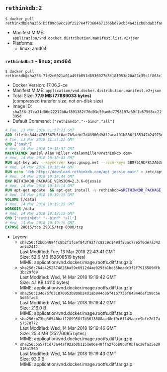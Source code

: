 ## `rethinkdb:2`

```console
$ docker pull rethinkdb@sha256:b5f89c69cc28f2527e4f73684671366bd79cb34a431cb8bdab3fa081ba57c5c3
```

-	Manifest MIME: `application/vnd.docker.distribution.manifest.list.v2+json`
-	Platforms:
	-	linux; amd64

### `rethinkdb:2` - linux; amd64

```console
$ docker pull rethinkdb@sha256:7fd2c6021a01a49fb691d8936027d5f18f053e20a82c35c1f863c1877022d67d
```

-	Docker Version: 17.06.2-ce
-	Manifest MIME: `application/vnd.docker.distribution.manifest.v2+json`
-	Total Size: **77.9 MB (77889033 bytes)**  
	(compressed transfer size, not on-disk size)
-	Image ID: `sha256:37ca31d06e22212b0af891382f76d03c50ae6d7798197a69f1b57565cc22395d`
-	Default Command: `["rethinkdb","--bind","all"]`

```dockerfile
# Tue, 13 Mar 2018 21:57:21 GMT
ADD file:bc844c4763367b5f0ac7b9aebf7d43900d98f2aca101b886f185347b24973dbe in / 
# Tue, 13 Mar 2018 21:57:22 GMT
CMD ["bash"]
# Wed, 14 Mar 2018 19:18:37 GMT
MAINTAINER Daniel Alan Miller <dalanmiller@rethinkdb.com>
# Wed, 14 Mar 2018 19:18:43 GMT
RUN apt-key adv --keyserver keys.gnupg.net --recv-keys 3B87619DF812A63A8C1005C30742918E5C8DA04A
# Wed, 14 Mar 2018 19:18:44 GMT
RUN echo "deb http://download.rethinkdb.com/apt jessie main" > /etc/apt/sources.list.d/rethinkdb.list
# Wed, 14 Mar 2018 19:18:44 GMT
ENV RETHINKDB_PACKAGE_VERSION=2.3.6~0jessie
# Wed, 14 Mar 2018 19:19:14 GMT
RUN apt-get update 	&& apt-get install -y rethinkdb=$RETHINKDB_PACKAGE_VERSION 	&& rm -rf /var/lib/apt/lists/*
# Wed, 14 Mar 2018 19:19:15 GMT
VOLUME [/data]
# Wed, 14 Mar 2018 19:19:15 GMT
WORKDIR /data
# Wed, 14 Mar 2018 19:19:15 GMT
CMD ["rethinkdb" "--bind" "all"]
# Wed, 14 Mar 2018 19:19:15 GMT
EXPOSE 28015/tcp 29015/tcp 8080/tcp
```

-	Layers:
	-	`sha256:f2b6b4884fc8b2f1fcef843f92f7c82c9c149df85ac77e5f0de7a342ae442412`  
		Last Modified: Tue, 13 Mar 2018 22:43:41 GMT  
		Size: 52.6 MB (52608519 bytes)  
		MIME: application/vnd.docker.image.rootfs.diff.tar.gzip
	-	`sha256:764c4252574825ba59e6912d4ae9293b1bc35beadc3f2f7913589dfb3bc29f69`  
		Last Modified: Wed, 14 Mar 2018 19:19:42 GMT  
		Size: 4.1 KB (4110 bytes)  
		MIME: application/vnd.docker.image.rootfs.diff.tar.gzip
	-	`sha256:134675f031870053b809b24d1ab944c0bf41b7735f04844def190c5e5d65fad3`  
		Last Modified: Wed, 14 Mar 2018 19:19:42 GMT  
		Size: 216.0 B  
		MIME: application/vnd.docker.image.rootfs.diff.tar.gzip
	-	`sha256:b73bb36540baf1289958f7b3613888aad8ef9c6f149aece9bfe7d17a57578772`  
		Last Modified: Wed, 14 Mar 2018 19:19:46 GMT  
		Size: 25.3 MB (25276095 bytes)  
		MIME: application/vnd.docker.image.rootfs.diff.tar.gzip
	-	`sha256:6a57f1d73a44af922b0b115de06e48ffa2765b0b3f0bfac28fa35e29316a1569`  
		Last Modified: Wed, 14 Mar 2018 19:19:43 GMT  
		Size: 93.0 B  
		MIME: application/vnd.docker.image.rootfs.diff.tar.gzip
